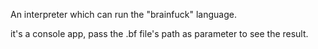An interpreter which can run the "brainfuck" language.

it's a console app, pass the .bf file's path as parameter to see the result.
